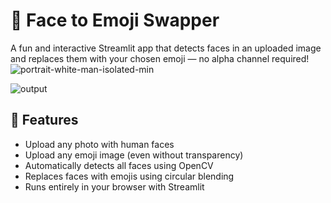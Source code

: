 # 🤖 Face to Emoji Swapper

A fun and interactive Streamlit app that detects faces in an uploaded image and replaces them with your chosen emoji — no alpha channel required!
![portrait-white-man-isolated-min](https://github.com/user-attachments/assets/c6ae4567-73b9-4278-a93e-aa4d25cd1fa6)

![output](https://github.com/user-attachments/assets/b4e4b1bf-b849-44a7-8317-73413706982d)

## 🚀 Features

- Upload any photo with human faces
- Upload any emoji image (even without transparency)
- Automatically detects all faces using OpenCV
- Replaces faces with emojis using circular blending
- Runs entirely in your browser with Streamlit
